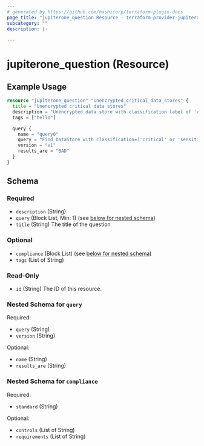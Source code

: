 ```yaml
---
# generated by https://github.com/hashicorp/terraform-plugin-docs
page_title: "jupiterone_question Resource - terraform-provider-jupiterone"
subcategory: ""
description: |-
  
---
```


# jupiterone_question (Resource)



## Example Usage

```terraform
resource "jupiterone_question" "unencrypted_critical_data_stores" {
  title = "Unencrypted critical data stores"
  description = "Unencrypted data store with classification label of 'critical' or 'sensitive' or 'confidential' or 'restricted'"
  tags = ["hello"]

  query {
    name = "query0"
    query = "Find DataStore with classification=('critical' or 'sensitive' or 'confidential' or 'restricted') and encrypted!=true"
    version = "v1"
    results_are = "BAD"
  }
}
```

<!-- schema generated by tfplugindocs -->
## Schema

### Required

- `description` (String)
- `query` (Block List, Min: 1) (see [below for nested schema](#nestedblock--query))
- `title` (String) The title of the question

### Optional

- `compliance` (Block List) (see [below for nested schema](#nestedblock--compliance))
- `tags` (List of String)

### Read-Only

- `id` (String) The ID of this resource.

<a id="nestedblock--query"></a>
### Nested Schema for `query`

Required:

- `query` (String)
- `version` (String)

Optional:

- `name` (String)
- `results_are` (String)


<a id="nestedblock--compliance"></a>
### Nested Schema for `compliance`

Required:

- `standard` (String)

Optional:

- `controls` (List of String)
- `requirements` (List of String)


